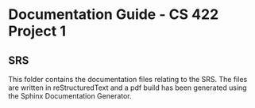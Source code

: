 # Documentation Guide - CS 422 Project 1

## SRS

This folder contains the documentation files relating to the SRS. The files are written in reStructuredText and a pdf build has been generated using the Sphinx Documentation Generator.